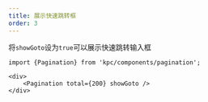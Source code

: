 ```yaml
---
title: 展示快速跳转框
order: 3
---
```


将`showGoto`设为`true`可以展示快速跳转输入框

```vdt
import {Pagination} from 'kpc/components/pagination';

<div>
    <Pagination total={200} showGoto />
</div>
```
